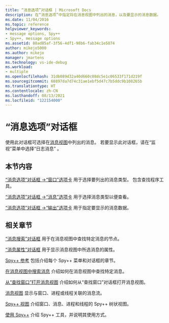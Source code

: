 ```yaml
---
title: “消息选项”对话框 | Microsoft Docs
description: 在“消息选项”中指定将在消息视图中列出的消息，以及要显示的消息数据。
ms.date: 11/04/2016
ms.topic: reference
helpviewer_keywords:
- message options, Spy++
- Spy++, message options
ms.assetid: 88ad85af-3f56-4df1-98b6-fab34c1e5874
author: mikejo5000
ms.author: mikejo
manager: jmartens
ms.technology: vs-ide-debug
ms.workload:
- multiple
ms.openlocfilehash: 31db089d32a40d660c08dc5e1c06533f171d219f
ms.sourcegitcommit: 68897da7d74c31ae1ebf5d47c7b5ddc9b108265b
ms.translationtype: HT
ms.contentlocale: zh-CN
ms.lasthandoff: 08/13/2021
ms.locfileid: "122154000"
---
```

# <a name="message-options-dialog-box"></a>“消息选项”对话框
使用此对话框可选择在[消息视图](../debugger/messages-view.md)中列出的消息。 若要显示此对话框，请在“监视”菜单中选择“日志消息” 。

## <a name="in-this-section"></a>本节内容
 [“消息选项”对话框 ->“窗口”选项卡](../debugger/windows-tab-message-options-dialog-box.md) 用于选择要列出的消息类型。 包含查找程序工具。

 [“消息选项”对话框 ->“消息”选项卡](../debugger/messages-tab-message-options-dialog-box.md) 用于选择消息类型以便查看。

 [“消息选项”对话框 ->“输出”选项卡](../debugger/output-tab-message-options-dialog-box.md) 用于指定要显示的消息数据。

## <a name="related-sections"></a>相关章节
 [“消息搜索”对话框](../debugger/message-search-dialog-box.md) 用于在消息视图中查找特定消息的节点。

 [“消息属性”对话框](../debugger/message-properties-dialog-box.md) 用于显示消息视图中所选消息的属性。

 [Spy++ 参考](../debugger/spy-increment-reference.md) 包括介绍每个 Spy++ 菜单和对话框的章节。

 [在消息视图中搜索消息](../debugger/how-to-search-for-a-message-in-messages-view.md) 介绍如何在消息视图中查找特定消息。

 [从“查找窗口”打开消息视图](../debugger/how-to-open-messages-view-from-find-window.md) 介绍如何从“查找窗口”对话框打开消息视图。

 [消息视图](../debugger/messages-view.md) 显示与窗口、进程或线程关联的消息流。

 [Spy++ 视图](../debugger/spy-increment-views.md) 介绍窗口、消息、进程和线程的 Spy++ 树状视图。

 [使用 Spy++](../debugger/using-spy-increment.md) 介绍 Spy++ 工具，并说明其使用方式。